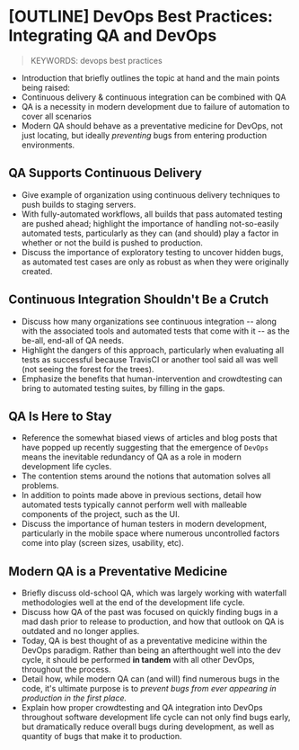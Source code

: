 # [OUTLINE] DevOps Best Practices: Integrating QA and DevOps

> KEYWORDS: devops best practices

- Introduction that briefly outlines the topic at hand and the main points being raised:
- Continuous delivery & continuous integration can be combined with QA
- QA is a necessity in modern development due to failure of automation to cover all scenarios
- Modern QA should behave as a preventative medicine for DevOps, not just locating, but ideally _preventing_ bugs from entering production environments.

## QA Supports Continuous Delivery

- Give example of organization using continuous delivery techniques to push builds to staging servers.
- With fully-automated workflows, all builds that pass automated testing are pushed ahead; highlight the importance of handling not-so-easily automated tests, particularly as they can (and should) play a factor in whether or not the build is pushed to production.
- Discuss the importance of exploratory testing to uncover hidden bugs, as automated test cases are only as robust as when they were originally created.

## Continuous Integration Shouldn't Be a Crutch

- Discuss how many organizations see continuous integration -- along with the associated tools and automated tests that come with it -- as the be-all, end-all of QA needs.
- Highlight the dangers of this approach, particularly when evaluating all tests as successful because TravisCI or another tool said all was well (not seeing the forest for the trees).
- Emphasize the benefits that human-intervention and crowdtesting can bring to automated testing suites, by filling in the gaps.

## QA Is Here to Stay

- Reference the somewhat biased views of articles and blog posts that have popped up recently suggesting that the emergence of `DevOps` means the inevitable redundancy of QA as a role in modern development life cycles.
- The contention stems around the notions that automation solves all problems.
- In addition to points made above in previous sections, detail how automated tests typically cannot perform well with malleable components of the project, such as the UI.
- Discuss the importance of human testers in modern development, particularly in the mobile space where numerous uncontrolled factors come into play (screen sizes, usability, etc).

## Modern QA is a Preventative Medicine

- Briefly discuss old-school QA, which was largely working with waterfall methodologies well at the end of the development life cycle.
- Discuss how QA of the past was focused on quickly finding bugs in a mad dash prior to release to production, and how that outlook on QA is outdated and no longer applies.
- Today, QA is best thought of as a preventative medicine within the DevOps paradigm.  Rather than being an afterthought well into the dev cycle, it should be performed __in tandem__ with all other DevOps, throughout the process.
- Detail how, while modern QA can (and will) find numerous bugs in the code, it's ultimate purpose is to _prevent bugs from ever appearing in production in the first place._
- Explain how proper crowdtesting and QA integration into DevOps throughout software development life cycle can not only find bugs early, but dramatically reduce overall bugs during development, as well as quantity of bugs that make it to production.